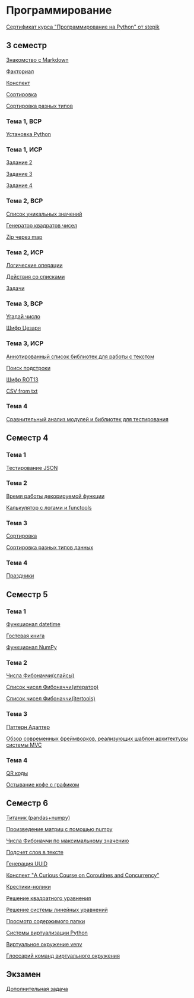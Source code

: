 # Программирование

[Сертификат курса "Программирование на Python" от stepik](https://stepik.org/cert/380671)

## 3 семестр
[Знакомство с Markdown](https://github.com/DementedJim/Markdown)

[Факториал](https://github.com/DementedJim/programming/blob/master/3%20семестр/Факториал.py)

[Конспект](https://github.com/DementedJim/22-11-2018)

[Сортировка](https://github.com/DementedJim/18-10-2018-Python)

[Сортировка разных типов](https://github.com/DementedJim/programming/blob/master/3%20семестр/Сортировка.py)
### Тема 1, ВСР
[Установка Python](https://github.com/DementedJim/programming/blob/master/3%20семестр/Тема%201/Установка%20Python%20на%20Windows.pdf)
### Тема 1, ИСР
[Задание 2](https://github.com/DementedJim/programming/blob/master/3%20семестр/Тема%201/ИСР/Задание%202.py)

[Задание 3](https://github.com/DementedJim/programming/blob/master/3%20семестр/Тема%201/ИСР/Задание%203.py)

[Задание 4](https://github.com/DementedJim/programming/blob/master/3%20семестр/Тема%201/ИСР/Задание%204.py)

### Тема 2, ВСР
[Список уникальных значений](https://github.com/DementedJim/programming/blob/master/3%20семестр/Тема%202/ВСР/Список%20уникальных%20значений.py)

[Генератор квадратов чисел](https://github.com/DementedJim/programming/blob/master/3%20семестр/Тема%202/ВСР/Генератор%20квадратов.py)

[Zip через map](https://github.com/DementedJim/programming/blob/master/3%20семестр/Тема%202/ВСР/ZipMap.py)

### Тема 2, ИСР
[Логические операции](https://github.com/DementedJim/programming/blob/master/3%20семестр/Тема%202/ИСР/Задание%201%2B2.py)

[Действия со списками](https://github.com/DementedJim/programming/blob/master/3%20семестр/Тема%202/ИСР/Задание%203.py)

[Задачи](https://github.com/DementedJim/programming/blob/master/3%20семестр/Тема%202/ИСР/Задание%204.py)

### Тема 3, ВСР
[Угадай число](https://github.com/DementedJim/programming/blob/master/3%20семестр/Тема%203/ВСР/Угадай%20число.py)

[Шифр Цезаря](https://github.com/DementedJim/programming/blob/master/3%20семестр/Тема%203/ВСР/Шифр%20Цезаря.py)

### Тема 3, ИСР
[Аннотированный список библиотек для работы с текстом](https://github.com/DementedJim/programming/blob/master/3%20семестр/Тема%203/ИСР/Аннотированный%20список%20библиотек%20для%20работы%20с%20текстом.pdf)

[Поиск подстроки](https://github.com/DementedJim/programming/blob/master/3%20семестр/Тема%203/ИСР/Поиск%20подстроки.py)

[Шифр ROT13](https://github.com/DementedJim/programming/blob/master/3%20семестр/Тема%203/ИСР/rot13.py)

[CSV from txt](https://github.com/DementedJim/programming/blob/master/3%20семестр/Тема%203/ИСР/CSV%20creator.py)

### Тема 4
[Сравнительный анализ модулей и библиотек для тестирования](https://github.com/DementedJim/programming/blob/master/3%20семестр/Тема%204/Сравнительный%20анализ%20модулей%20и%20библиотек%20для%20тестирования.pdf)

## Семестр 4
### Тема 1

[Тестирование JSON](https://github.com/DementedJim/programming/tree/master/4%20%D1%81%D0%B5%D0%BC%D0%B5%D1%81%D1%82%D1%80/%D0%A2%D0%B5%D1%81%D1%82%D0%B8%D1%80%D0%BE%D0%B2%D0%B0%D0%BD%D0%B8%D0%B5%20JSON)

### Тема 2

[Время работы декорируемой функции](https://github.com/DementedJim/programming/blob/master/4%20семестр/Время%20выполнения.py)

[Калькулятор с логами и functools](https://github.com/DementedJim/programming/blob/master/4%20семестр/logcalc.py)

### Тема 3

[Сортировка](https://github.com/DementedJim/programming/blob/master/4%20семестр/Сортировка.py)

[Сортировка разных типов данных](https://github.com/DementedJim/programming/blob/master/4%20семестр/Сортировка%20разных%20типов%20данных.py)

### Тема 4

[Праздники](https://github.com/DementedJim/programming/blob/master/4%20семестр/Праздники.py)


## Семестр 5

### Тема 1

[Функционал datetime](https://github.com/DementedJim/programming/blob/master/5%20семестр/datetime.md)

[Гостевая книга](https://github.com/DementedJim/programming/tree/master/5%20семестр/Гостевая%20книга)

[Функционал NumPy](https://github.com/DementedJim/programming/tree/master/5%20семестр/numpy)

### Тема 2

[Числа Фибоначчи(слайсы)](https://github.com/DementedJim/programming/blob/master/5%20семестр/fibonacci%20(slices).py)

[Список чисел Фибоначчи(итератор)](https://github.com/DementedJim/programming/blob/master/5%20семестр/fibonacci%20(iterator).py)

[Список чисел Фибоначчи(itertools)](https://github.com/DementedJim/programming/blob/master/5%20семестр/fibonacci%20(itertools).py)

### Тема 3

[Паттерн Адаптер](https://github.com/DementedJim/programming/blob/master/5%20семестр/adapter.md)

[Обзор современных фреймворков, реализующих шаблон архитектуры системы MVC](https://github.com/DementedJim/programming/blob/master/5%20семестр/Фреймворки%20для%20MVC.md)

### Тема 4

[QR коды](https://github.com/DementedJim/programming/blob/master/5%20%D1%81%D0%B5%D0%BC%D0%B5%D1%81%D1%82%D1%80/qrcodes.py)

[Остывание кофе с графиком](https://github.com/DementedJim/programming/tree/master/4%20семестр/Coffee%20(остывание%20кофе%2C%20вычисления%20с%20графикой))



## Семестр 6


[Титаник (pandas+numpy)](https://github.com/DementedJim/programming/tree/master/6%20семестр/Титаник)

[Произведение матриц с помощью numpy](https://github.com/DementedJim/programming/blob/master/6%20семестр/Произведение%20матриц%20с%20помощью%20numpy.py)

[Числа Фибоначчи по максимальному значению](https://github.com/DementedJim/programming/blob/master/5%20семестр/fibonacci%20(generator).py)

[Подсчет слов в тексте](https://github.com/DementedJim/programming/blob/master/6%20семестр/Подсчет%20слов.py)

[Генерация UUID](https://github.com/DementedJim/programming/blob/master/6%20%D1%81%D0%B5%D0%BC%D0%B5%D1%81%D1%82%D1%80/id.py)

[Конспект "A Curious Course on Coroutines and Concurrency"](https://github.com/DementedJim/programming/blob/master/6%20%D1%81%D0%B5%D0%BC%D0%B5%D1%81%D1%82%D1%80/A%20Curious%20Course%20on%20Coroutines%20and%20Concurrency.md#a-curious-course-on-coroutines-and-concurrency-by-david-beazley)

[Крестики-нолики](https://github.com/DementedJim/programming/blob/master/6%20семестр/Крестики-нолики.py)

[Решение квадратного уравнения](https://github.com/DementedJim/programming/tree/master/6%20семестр/Квадратное%20уравнение)

[Решение системы линейных уравнений](https://github.com/DementedJim/programming/tree/master/6%20семестр/Система%20линейных%20уравнений)

[Просмотр содержимого папки](https://github.com/DementedJim/programming/tree/master/6%20семестр/folder_chooser)

[Системы виртуализации Python](https://github.com/DementedJim/programming/blob/master/6%20семестр/Системы%20витртуализации%20проектов.pdf)

[Виртуальное окружение venv](https://github.com/DementedJim/programming/tree/master/6%20семестр/Виртуальное%20окружение)

[Глоссарий команд виртуального окружения](https://github.com/DementedJim/programming/blob/master/6%20%D1%81%D0%B5%D0%BC%D0%B5%D1%81%D1%82%D1%80/%D0%93%D0%BB%D0%BE%D1%81%D1%81%D0%B0%D1%80%D0%B8%D0%B9%20%D0%BA%D0%BE%D0%BC%D0%B0%D0%BD%D0%B4%20%D0%B2%D0%B8%D1%80%D1%82%D1%83%D0%B0%D0%BB%D1%8C%D0%BD%D0%BE%D0%B3%D0%BE%20%D0%BE%D0%BA%D1%80%D1%83%D0%B6%D0%B5%D0%BD%D0%B8%D1%8F.pdf)


## Экзамен
[Дополнительная задача](https://github.com/DementedJim/programming/blob/master/Доп.%20задача.py)


